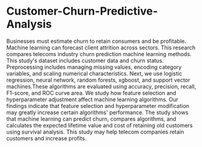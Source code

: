 # Customer-Churn-Predictive-Analysis

Businesses must estimate churn to retain consumers and be profitable. Machine learning can forecast client attrition across sectors. This research compares telecoms industry churn prediction machine learning methods. This study's dataset includes customer data and churn status. Preprocessing includes managing missing values, encoding category variables, and scaling numerical characteristics. Next, we use logistic regression, neural network, random forests, xgboost, and support vector machines.These algorithms are evaluated using accuracy, precision, recall, F1-score, and ROC curve area. We study how feature selection and hyperparameter adjustment affect machine learning algorithms. Our findings indicate that feature selection and hyperparameter modification may greatly increase certain algorithms' performance.
The study shows that machine learning can predict churn, compares algorithms, and calculates the expected lifetime value and cost of retaining old customers using survival analysis. This study may help telecom companies retain customers and increase profits.
